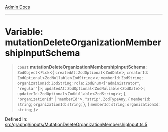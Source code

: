 [Admin Docs](/)

***

# Variable: mutationDeleteOrganizationMembershipInputSchema

> `const` **mutationDeleteOrganizationMembershipInputSchema**: `ZodObject`\<`Pick`\<\{ `createdAt`: `ZodOptional`\<`ZodDate`\>; `creatorId`: `ZodOptional`\<`ZodNullable`\<`ZodString`\>\>; `memberId`: `ZodString`; `organizationId`: `ZodString`; `role`: `ZodEnum`\<\[`"administrator"`, `"regular"`\]\>; `updatedAt`: `ZodOptional`\<`ZodNullable`\<`ZodDate`\>\>; `updaterId`: `ZodOptional`\<`ZodNullable`\<`ZodString`\>\>; \}, `"organizationId"` \| `"memberId"`\>, `"strip"`, `ZodTypeAny`, \{ `memberId`: `string`; `organizationId`: `string`; \}, \{ `memberId`: `string`; `organizationId`: `string`; \}\>

Defined in: [src/graphql/inputs/MutationDeleteOrganizationMembershipInput.ts:5](https://github.com/Sourya07/talawa-api/blob/4e4298c85a0d2c28affa824f2aab7ec32b5f3ac5/src/graphql/inputs/MutationDeleteOrganizationMembershipInput.ts#L5)
